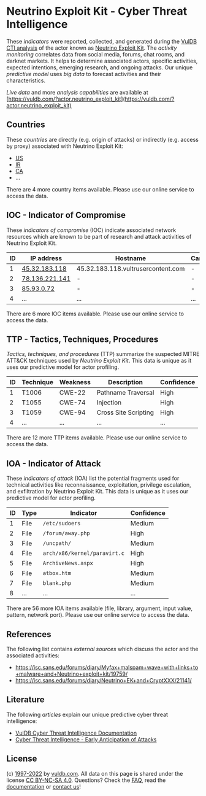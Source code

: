 # Neutrino Exploit Kit - Cyber Threat Intelligence

These _indicators_ were reported, collected, and generated during the [VulDB CTI analysis](https://vuldb.com/?kb.cti) of the actor known as [Neutrino Exploit Kit](https://vuldb.com/?actor.neutrino_exploit_kit). The _activity monitoring_ correlates data from social media, forums, chat rooms, and darknet markets. It helps to determine associated actors, specific activities, expected intentions, emerging research, and ongoing attacks. Our unique _predictive model_ uses _big data_ to forecast activities and their characteristics.

_Live data_ and more _analysis capabilities_ are available at [https://vuldb.com/?actor.neutrino_exploit_kit](https://vuldb.com/?actor.neutrino_exploit_kit)

## Countries

These _countries_ are directly (e.g. origin of attacks) or indirectly (e.g. access by proxy) associated with Neutrino Exploit Kit:

* [US](https://vuldb.com/?country.us)
* [IR](https://vuldb.com/?country.ir)
* [CA](https://vuldb.com/?country.ca)
* ...

There are 4 more country items available. Please use our online service to access the data.

## IOC - Indicator of Compromise

These _indicators of compromise_ (IOC) indicate associated network resources which are known to be part of research and attack activities of Neutrino Exploit Kit.

ID | IP address | Hostname | Campaign | Confidence
-- | ---------- | -------- | -------- | ----------
1 | [45.32.183.118](https://vuldb.com/?ip.45.32.183.118) | 45.32.183.118.vultrusercontent.com | - | High
2 | [78.136.221.141](https://vuldb.com/?ip.78.136.221.141) | - | - | High
3 | [85.93.0.72](https://vuldb.com/?ip.85.93.0.72) | - | - | High
4 | ... | ... | ... | ...

There are 6 more IOC items available. Please use our online service to access the data.

## TTP - Tactics, Techniques, Procedures

_Tactics, techniques, and procedures_ (TTP) summarize the suspected MITRE ATT&CK techniques used by _Neutrino Exploit Kit_. This data is unique as it uses our predictive model for actor profiling.

ID | Technique | Weakness | Description | Confidence
-- | --------- | -------- | ----------- | ----------
1 | T1006 | CWE-22 | Pathname Traversal | High
2 | T1055 | CWE-74 | Injection | High
3 | T1059 | CWE-94 | Cross Site Scripting | High
4 | ... | ... | ... | ...

There are 12 more TTP items available. Please use our online service to access the data.

## IOA - Indicator of Attack

These _indicators of attack_ (IOA) list the potential fragments used for technical activities like reconnaissance, exploitation, privilege escalation, and exfiltration by Neutrino Exploit Kit. This data is unique as it uses our predictive model for actor profiling.

ID | Type | Indicator | Confidence
-- | ---- | --------- | ----------
1 | File | `/etc/sudoers` | Medium
2 | File | `/forum/away.php` | High
3 | File | `/uncpath/` | Medium
4 | File | `arch/x86/kernel/paravirt.c` | High
5 | File | `ArchiveNews.aspx` | High
6 | File | `atbox.htm` | Medium
7 | File | `blank.php` | Medium
8 | ... | ... | ...

There are 56 more IOA items available (file, library, argument, input value, pattern, network port). Please use our online service to access the data.

## References

The following list contains _external sources_ which discuss the actor and the associated activities:

* https://isc.sans.edu/forums/diary/Myfax+malspam+wave+with+links+to+malware+and+Neutrino+exploit+kit/19759/
* https://isc.sans.edu/forums/diary/Neutrino+EK+and+CryptXXX/21141/

## Literature

The following _articles_ explain our unique predictive cyber threat intelligence:

* [VulDB Cyber Threat Intelligence Documentation](https://vuldb.com/?kb.cti)
* [Cyber Threat Intelligence - Early Anticipation of Attacks](https://www.scip.ch/en/?labs.20201022)

## License

(c) [1997-2022](https://vuldb.com/?kb.changelog) by [vuldb.com](https://vuldb.com/?kb.about). All data on this page is shared under the license [CC BY-NC-SA 4.0](https://creativecommons.org/licenses/by-nc-sa/4.0/). Questions? Check the [FAQ](https://vuldb.com/?kb.faq), read the [documentation](https://vuldb.com/?kb) or [contact us](https://vuldb.com/?contact)!
